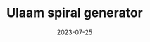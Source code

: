 ---
layout: post
title: "Ulaam spiral generator"
date: 2023-07-25
url: https://github.com/jakvitov/ulam_spiral
description: "Ulaam spiral caught my eye after seeing it for the first time on YouTube shorts. Whole nature of primes fascinated my right after my first class in Discrete mathematics. After I started implementing visual mathematical structures in TS to be displayed in browser, I knew I have to implement some sort of Ulaam spiral generator. It was hard to decide, if I want to go with small dots and less readability or bigger ones and less num coverage. I decided for a compromise scaling the size of dots down with more numbers to draw."
image: "/assets/images/ulaam-spiral.png"
---
